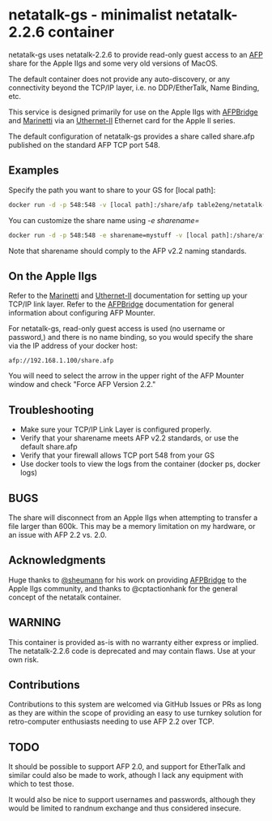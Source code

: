 # netatalk-gs - minimalist netatalk-2.2.6 container 

netatalk-gs uses netatalk-2.2.6 to provide read-only guest access to an [AFP](https://en.wikipedia.org/wiki/Apple_Filing_Protocol) share for the Apple IIgs and some very old versions of MacOS.

The default container does not provide any auto-discovery, or any connectivity beyond the TCP/IP layer, i.e. no DDP/EtherTalk, Name Binding, etc.

This service is designed primarily for use on the Apple IIgs with [AFPBridge](https://sheumann.github.io/AFPBridge/) and [Marinetti](http://www.apple2.org/marinetti/) via an [Uthernet-II](http://a2retrosystems.com/index.htm) Ethernet card for the Apple II series. 

The default configuration of netatalk-gs provides a share called share.afp published on the standard AFP TCP port 548.

## Examples

Specify the path you want to share to your GS for [local path]:

```bash
docker run -d -p 548:548 -v [local path]:/share/afp table2eng/netatalk-gs:1.0
```
You can customize the share name using *-e sharename=*

```bash
docker run -d -p 548:548 -e sharename=mystuff -v [local path]:/share/afp table2eng/netatalk-gs:1.0
```

Note that sharename should comply to the AFP v2.2 naming standards. 

## On the Apple IIgs

Refer to the [Marinetti](http://www.apple2.org/marinetti/) and [Uthernet-II](http://a2retrosystems.com/index.htm) documentation for setting up your TCP/IP link layer. Refer to the [AFPBridge](https://sheumann.github.io/AFPBridge/) documentation for general information about configuring AFP Mounter. 

For netatalk-gs, read-only guest access is used (no username or password,) and there is no name binding, so you would specify the share via the IP address of your docker host:

```
afp://192.168.1.100/share.afp
```

You will need to select the arrow in the upper right of the AFP Mounter window and check "Force AFP Version 2.2."

## Troubleshooting

- Make sure your TCP/IP Link Layer is configured properly. 
- Verify that your sharename meets AFP v2.2 standards, or use the default share.afp
- Verify that your firewall allows TCP port 548 from your GS
- Use docker tools to view the logs from the container (docker ps, docker logs)

## BUGS

The share will disconnect from an Apple IIgs when attempting to transfer a file larger than 600k. This may be a memory limitation on my hardware, or an issue with AFP 2.2 vs. 2.0. 

## Acknowledgments

Huge thanks to [@sheumann](https://sheumann.github.io/AFPBridge/) for his work on providing [AFPBridge](https://sheumann.github.io/AFPBridge/) to the Apple IIgs community, and thanks to @cptactionhank for the general concept of the netatalk container.

## WARNING

This container is provided as-is with no warranty either express or implied. The netatalk-2.2.6 code is deprecated and may contain flaws. Use at your own risk. 

## Contributions

Contributions to this system are welcomed via GitHub Issues or PRs as long as they are within the scope of providing an easy to use turnkey solution for retro-computer enthusiasts needing to use AFP 2.2 over TCP.

## TODO

It should be possible to support AFP 2.0, and support for EtherTalk and similar could also be made to work, athough I lack any equipment with which to test those.

It would also be nice to support usernames and passwords, although they would be limited to randnum exchange and thus considered insecure. 

